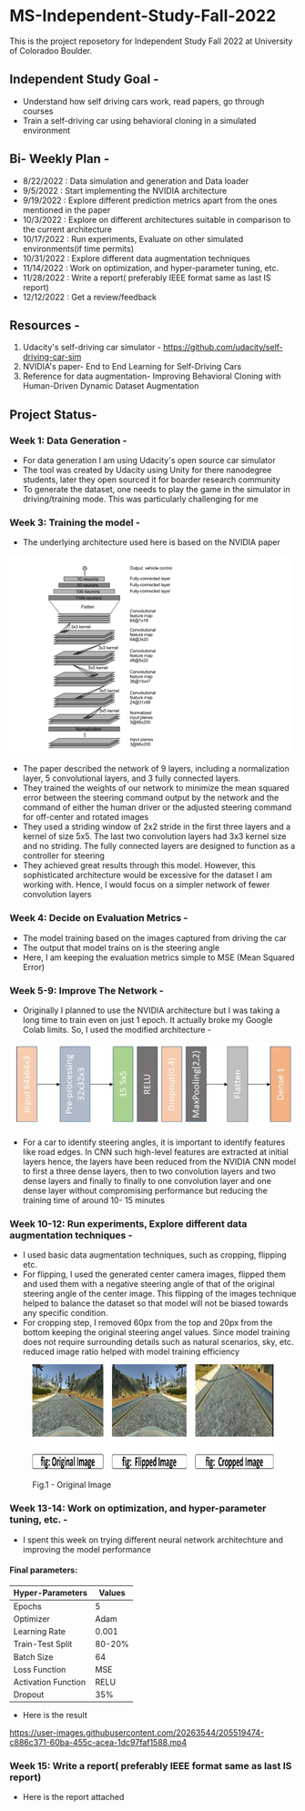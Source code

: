 # MS-Independent-Study-Fall-2022

This is the project reposetory for Independent Study Fall 2022 at University of Coloradoo Boulder.

## Independent Study Goal -

- Understand how self driving cars work, read papers, go through courses
- Train a self-driving car using behavioral cloning in a simulated environment

## Bi- Weekly Plan -

- 8/22/2022	: Data simulation and generation and Data loader
- 9/5/2022	: Start implementing the NVIDIA architecture
- 9/19/2022	: Explore different prediction metrics apart from the ones mentioned in the paper
- 10/3/2022	: Explore on different architectures suitable in comparison to the current architecture
- 10/17/2022 : Run experiments, Evaluate on other simulated environments(if time permits)
- 10/31/2022 : Explore different data augmentation techniques
- 11/14/2022 : Work on optimization, and hyper-parameter tuning, etc.
- 11/28/2022 : Write a report( preferably IEEE format same as last IS report)
- 12/12/2022 : Get a review/feedback

## Resources -

1. Udacity's self-driving car simulator - https://github.com/udacity/self-driving-car-sim
2. NVIDIA's paper- End to End Learning for Self-Driving Cars
3. Reference for data augmentation- Improving Behavioral Cloning with Human-Driven Dynamic Dataset Augmentation

## Project Status- 

### Week 1: Data Generation -

- For data generation I am using Udacity's open source car simulator
- The tool was created by Udacity using Unity for there nanodegree students, later they open sourced it for boarder research community
- To generate the dataset, one needs to play the game in the simulator in driving/training mode. This was particularly challenging for me

### Week 3: Training the model -

- The underlying architecture used here is based on the NVIDIA paper

<img src="images\NVIDIA-architecture.png" width="500" height="350">

- The paper described the network of 9 layers, including a normalization layer, 5 convolutional layers, and 3 fully connected layers.
- They trained the weights of our network to minimize the mean squared error between the steering command output by the network and the command of either the human driver or the adjusted steering command for off-center and rotated images
- They used a striding window of 2x2 stride in the first three layers and a kernel of size 5x5. The last two convolution layers had 3x3 kernel size and no striding. The fully connected layers are designed to function as a controller for steering
- They achieved great results through this model. However, this sophisticated architecture would be excessive for the dataset I am working with. Hence, I would focus on a simpler network of fewer convolution layers

### Week 4: Decide on Evaluation Metrics -

- The model training based on the images captured from driving the car
- The output that model trains on is the steering angle
- Here, I am keeping the evaluation metrics simple to MSE (Mean Squared Error)

### Week 5-9: Improve The Network -

- Originally I planned to use the NVIDIA architecture but I was taking a long time to train even on just 1 epoch. It actually broke my Google Colab limits. So, I used the modified architecture -

<img src="images\simplified-NVIDIA-architecture.png" width="500" height="150">

- For a car to identify steering angles, it is important to identify features like road edges. In CNN such high-level features are extracted at initial layers hence, the layers have been reduced from the NVIDIA CNN model to first a three dense layers, then to two convolution layers and two dense layers and finally to finally to one convolution layer and one dense layer without compromising performance but reducing the training time of around 10- 15 minutes

### Week 10-12: Run experiments, Explore different data augmentation techniques -

- I used basic data augmentation techniques, such as cropping, flipping etc.
- For flipping, I used the generated center camera images, flipped them and used them with a negative steering angle of that of the original steering angle of the center image. This flipping of the images technique helped to balance the dataset so that model will not be biased towards any specific condition.
- For cropping step, I removed 60px from the top and 20px from the bottom keeping the original steering angel values. Since model training does not require surrounding details such as natural scenarios, sky, etc. reduced image ratio helped with model training efficiency

<figure>
  <img src="images\data-augmentation.png" height='200'>
  <figcaption>Fig.1 - Original Image</figcaption>
</figure>

### Week 13-14: Work on optimization, and hyper-parameter tuning, etc. -

- I spent this week on trying different neural network architechture and improving the model performance
#### Final parameters:

| Hyper-Parameters  | Values  |
|---|---|
|  Epochs |  5  |
| Optimizer  | Adam   |
| Learning Rate  |  0.001  |
| Train-Test Split |  80-20%  |
| Batch Size  |  64  |
|  Loss Function |  MSE  |
| Activation Function  |  RELU  |
| Dropout  |  35%  |

- Here is the result

https://user-images.githubusercontent.com/20263544/205519474-c886c371-60ba-455c-acea-1dc97faf1588.mp4


### Week 15: Write a report( preferably IEEE format same as last IS report)
- Here is the report attached

